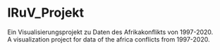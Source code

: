 # IRuV_Projekt

Ein Visualisierungsprojekt zu Daten des Afrikakonflikts von 1997-2020.  
A visualization project for data of the africa conflicts from 1997-2020.
